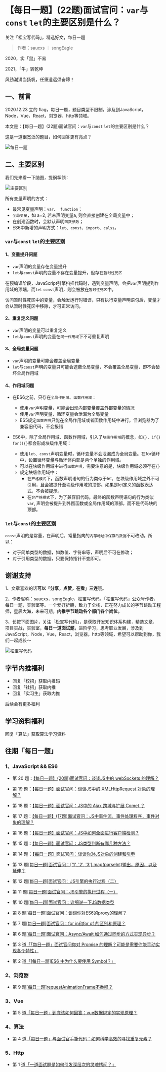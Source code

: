 # 【每日一题】(22题)面试官问：`var`与`const` `let`的主要区别是什么？

关注「松宝写代码」，精选好文，每日一题

>作者：saucxs ｜ songEagle

2020，实「鼠」不易

2021，「牛」转乾坤

风劲潮涌当扬帆，任重道远须奋蹄！

## 一、前言

2020.12.23 立的 flag，每日一题，题目类型不限制，涉及到JavaScript，Node，Vue，React，浏览器，http等领域。

本文是：【每日一题】(22题)面试官问：`var`与`const` `let`的主要区别是什么？

这是一道很宽泛的题目，如何回答更有亮点？

![每日一题](https://raw.githubusercontent.com/saucxs/full_stack_knowledge_list/master/daily-question/daily_question.png)

## 二、主要区别

我们先来看一下脑图，提纲挈领：

![主要区别](https://raw.githubusercontent.com/saucxs/full_stack_knowledge_list/master/daily-question/ES6/var-let-const/let.jpg)

所有变量声明的方式：
- 最常见变量声明：`var`、` function`；
- `全局变量`，如 a=2, 若未声明变量a, 则会直接创建在全局变量中；
- 在创建函数时，会默认声明`函数参数`；
- ES6中新增的声明方式：`let`、`const`、`import`、`calss`。

### `var`与`const` `let`的主要区别

#### 1、变量提升问题
- `var`声明的变量存在变量提升
- `let`与`const`声明的变量不存在变量提升，但存在`暂时性死区`

在预编译阶段，JavaScript引擎扫描代码时，遇到变量声明，会把`var`声明提到作用域的顶端，而`let` `const`声明，则会被放在`暂时性死区`中。

访问暂时性死区中的变量，会触发运行时错误，只有执行变量声明语句后，变量才会从暂时性死区中移除，才可正常访问。

#### 2、重复定义问题
- `var`声明的变量可以重复定义
- `let`与`const`声明的变量在`同一作用域`下不可重复声明

#### 3、全局变量问题
- `var`声明的变量可能会覆盖全局变量
- `let`与`const`声明的变量只可能会遮蔽全局变量，不会覆盖全局变量，即不会破坏全局作用域

#### 4、作用域问题
- 在ES6之前，只存在`全局作用域`、`函数作用域`：
    - 使用`var`声明变量，可能会出现内部变量覆盖外部变量的情况
    - 使用`var`声明变量，循环变量会泄漏为全局变量
    - ES5规定`函数声明`只能在全局作用域或者函数作用域中进行，但浏览器为了兼容旧代码，不会报错

- ES6中，除了全局作用域、函数作用域，引入了`块级作用域`的概念，如`{}, if{} for(){}`都会形成块级作用域：
    - 使用`let`、`const`声明变量时，循环变量不会泄漏成为全局变量。在for循环中，设置循环变量与循环体内部是两个单独的作用域。
    - 可以在块级作用域中进行`函数声明`，需要注意的是，块级作用域必须存在`{}`
    - 规定块级作用域中：
        - 在`严格模式`下，函数声明语句的行为类似于let，在块级作用域之外不可引用，且会被提升至块级作用域的顶部。如果是let定义的函数表达式，不会被提示。
        - 在`非严格模式`下，为了兼容旧代码，最终的函数声明语句的行为类似`var`, 声明会被提升到外围函数或全局作用域的顶部，而不是代码块的顶部。

### `let`与`const`的主要区别
`const`声明的是常量，在声明后，常量指向的`内存地址中保存的数据`不可改动。所以：
- 对于简单类型的数据，如数值、字符串等，声明后不可在修改；
- 对于引用类型的数据，只要保持指针不变即可。


## 谢谢支持

1、文章喜欢的话**可以「分享，点赞，在看」三连**哦。

2、作者昵称：saucxs，songEagle，松宝写代码。「松宝写代码」公众号作者，每日一题，实验室等。一个爱好折腾，致力于全栈，正在努力成长的字节跳动工程师，星辰大海，未来可期。**内推字节跳动各个部门各个岗位。**

3、长按下面图片，关注「松宝写代码」，是获取开发知识体系构建，精选文章，项目实战，实验室，**每日一道面试题**，进阶学习，思考职业发展，涉及到JavaScript，Node，Vue，React，浏览器，http等领域，希望可以帮助到你，我们一起成长～

![松宝写代码](https://raw.githubusercontent.com/saucxs/full_stack_knowledge_list/master/daily-question/dongtai.gif)


## 字节内推福利
+ 回复「校招」获取内推码
+ 回复「社招」获取内推
+ 回复「实习生」获取内推

后续会有更多福利

## 学习资料福利
回复「算法」获取算法学习资料

## 往期「每日一题」

### 1、JavaScript && ES6

+ 第 20 题：[【每日一题】(20题)面试官问：谈谈JS中的 webSockets 的理解？](https://mp.weixin.qq.com/s/GA-Wl03ZDLhnBCAG0wTi0w)

+ 第 19 题：[【每日一题】面试官问：谈谈JS中的 XMLHttpRequest 对象的理解？](https://mp.weixin.qq.com/s/wxIEGJVmfxq0Q-8E4tbv1A)

+ 第 18 题：[【每日一题】面试官问：JS中的 Ajax 跨域与扩展 Comet ？](https://mp.weixin.qq.com/s/mb8TRlw1yzEOfDzMyYLW2g)

+ 第 17 题：[【每日一题】(17题)面试官问：JS中事件流，事件处理程序，事件对象的理解？](https://mp.weixin.qq.com/s/mb8TRlw1yzEOfDzMyYLW2g)

+ 第 16 题：[【每日一题】面试官问：JS中如何全面进行客户端检测？](https://mp.weixin.qq.com/s/-tNI1vwdK_SAxNGRQTCd1Q)

+ 第 15 题：[【每日一题】面试官问：JS类型判断有哪几种方法？](https://mp.weixin.qq.com/s/UwVgQMaVPg6Z0SVgn4kqwA)

+ 第 14 题：[【每日一题】面试官问：谈谈你对JS对象的创建和引申](https://mp.weixin.qq.com/s/-HTpVMFMRDu8sElNv-WqIw)

+ 第 13 题[[每日一题]面试官问：['1', '2', '3'].map(parseInt)输出，原因，以及延伸？](https://mp.weixin.qq.com/s/DJ6Av4tQgJpqa8hKAPk_uA)

+ 第 12 题[[每日一题]面试官问：JS引擎的执行过程（二）](https://mp.weixin.qq.com/s/CCUsCM2vzb6S1wcwIsjQuA)

+ 第 11 题[[每日一题]面试官问：JS引擎的执行过程（一）](https://mp.weixin.qq.com/s/Lhd5N5a1b8fAstWn5H3B3Q)

+ 第 10 题[[每日一题]面试官问：详细说一下JS数据类型](https://mp.weixin.qq.com/s/wm0EGVXTTHoHMcdUxMQmKA)

+ 第 8 题[[每日一题]面试官问：谈谈你对ES6的proxy的理解？](https://mp.weixin.qq.com/s/8loJlarVrmj47XjgrZLI1w)

+ 第 7 题[[每日一题]面试官问：for in和for of 的区别和原理？](https://mp.weixin.qq.com/s/RsynH85UkAwAgIAzwxs-Ag)

+ 第 6 题[[每日一题]面试官问：Async/Await 如何通过同步的方式实现异步？](https://mp.weixin.qq.com/s/UAYBnQvekRugR8DVEUPB3Q)

+ 第 3 道[「「每日一题」面试官问你对 Promise 的理解？可能是需要你能手动实现各个特性」](https://mp.weixin.qq.com/s/QuuPd2KCp50snN7F2o3oYg)

+ 第 2 道[「[每日一题]ES6 中为什么要使用 Symbol？」](https://mp.weixin.qq.com/s/omeVJdtabo5MeN3DItDfWg)

### 2、浏览器

+ 第 9 题[[每日一题]requestAnimationFrame不香吗？](https://mp.weixin.qq.com/s/4Ob_CEiZUyoHKxffAeAYdw)


### 3、Vue

+ 第 5 道[「每日一题」到底该如何回答：vue数据绑定的实现原理？](https://mp.weixin.qq.com/s/8eo4frdB-zMA7nD_1wdnLw)

### 4、算法

+ 第 4 道[「每日一题」与面试官手撕代码：如何科学高效的寻找重复元素？](https://mp.weixin.qq.com/s/jFZ_2f272LhBBPuuLaWnyg)

### 5、Http

+ 第 1 道[「一道面试题是如何引发深层次的灵魂拷问？」](https://mp.weixin.qq.com/s/O8j9gM5tD5rjLz1kdda3LA)


